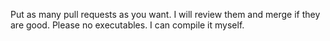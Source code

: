 Put as many pull requests as you want. I will review them and merge if they are good.
Please no executables. I can compile it myself.
